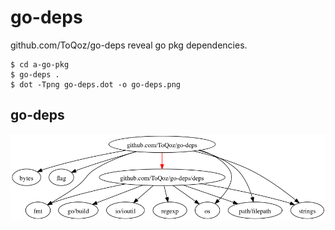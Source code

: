 # go-deps

github.com/ToQoz/go-deps reveal go pkg dependencies.

    $ cd a-go-pkg
    $ go-deps .
    $ dot -Tpng go-deps.dot -o go-deps.png

## go-deps

![Dependencies graph](go-deps.png?raw=true)
